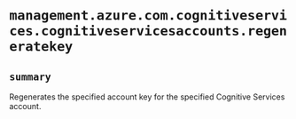 # `management.azure.com.cognitiveservices.cognitiveservicesaccounts.regeneratekey`

## `summary`
Regenerates the specified account key for the specified Cognitive Services account.


